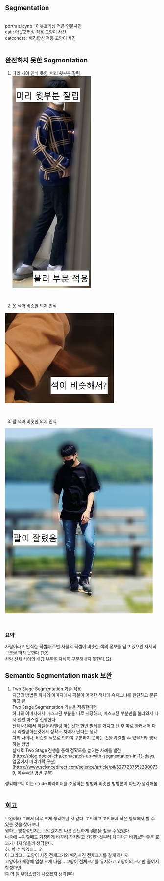 ## Segmentation
<br/>
portrait.ipynb : 아웃포커싱 적용 인물사진<br/>
cat : 아웃포커싱 적용 고양이 사진<br/>
catconcat : 배경합성 적용 고양이 사진<br/>
<br/>

## 완전하지 못한 Segmentation

1. 다리 사이 인식 못함, 머리 윗부분 잘림<br/>
![image1](./20231116_1_5_cut.jpg)
<br/>

2. 옷 색과 비슷한 의자 인식<br/>

![image2](./20231116_2_5_cut.jpg)

<br/>

3. 팔 색과 비슷한 의자 인식<br/>

![image3](./20231116_3_5_cut.jpg)

<br/>

### 요약
사람이라고 인식한 픽셀과 주변 사물의 픽셀이 비슷한 색의 정보를 담고 있으면 자세히 구분을 하지 못한다.(1,3)<br/>
사람 신체 사이의 배경 부분을 자세히 구분해내지 못한다.(2)<br/>


## Semantic Segmentation mask 보완
1. Two Stage Segmentation 기술 적용<br/>
지금의 방법은 하나의 이미지에서 픽셀이 어떠한 객체에 속하느냐를 판단하고 분류하고 끝<br/>
Two Stage Segmentation 기술을 적용한다면<br/>
하나의 이미지에서 마스크된 부분을 따로 저장하고, 마스크된 부분만을 불러와서 다시 한번 마스킹 진행한다.<br/>
전체사진에서 픽셀을 라벨링 하는것과 한번 필터를 거치고 난 후 따로 불러내어 다시 라벨링하는것에서 정확도 차이가 난다는 생각<br/>
다리 사이나, 비슷한 색으로 인하여 구분하지 못하는 것을 해결할 수 있을거라 생각하는 방법<br/>
실제로 Two Stage 진행을 통해 정확도를 높히는 사례를 발견<br/>
(https://blog.doctor-cha.com/catch-up-with-segmentation-in-12-days, 얼굴에서 머리카락 구분)
(https://www.sciencedirect.com/science/article/pii/S2772375522000739, 옥수수잎 병변 구분)<br/>

생각해보니 이는 stride 파라미터를 조정하는 방법과 비슷한 방법론이 아닌가 생각해봄<br/>
<br/>


## 회고
보완이라 그래서 너무 크게 생각했던 것 같다. 고민하고 고민해서 작은 영역에서 할 수 있는 것을 찾아보니<br/>
원하는 방향성인지는 모르겠지만 나름 간단하게 결론을 찾을 수 있었다.<br/>
나중에 ~톤 할때도 거창하게 바꾸려 하지말고 간단한 것부터 차근차근 바꿔보면 좋은 효과가 나지 않을까 생각한다.<br/>
하..할 수 있겠지.....?<br/>
아 그리고... 고양이 사진 전체크기와 배경사진 전체크기를 같게 하니까<br/>
고양이가 배경에 엄청 크게 나옴... 고양이 전체크기를 유지하고 고양이의 크기만 줄여서 합성하면<br/>
좀 더 덜 부담스럽게 나오겠지 생각한다<br/>

